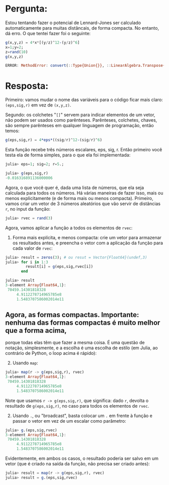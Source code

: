 # Pergunta:

Estou tentando fazer o potencial de Lennard-Jones ser calculado automaticamente para muitas distâncais, de forma compacta.
No entanto, dá erro. O que tentei fazer foi o seguinte:

```julia
g(x,y,z) = 4*x*[(y/z)^12-(y/z)^6]
x=1;y=2;
z=rand(10)
g(x,y,z)

ERROR: MethodError: convert(::Type{Union{}}, ::LinearAlgebra.Transpose{Float64,Array{Float64,1}}) is ambiguous. Candidates:
```

# Resposta:

Primeiro: vamos mudar o nome das variáveis para o código ficar mais claro: `(eps,sig,r)` em vez de `(x,y,z)`.

Segundo: os colchetes "`[]`" servem para indicar elementos de um vetor, não podem ser usados como parênteses.
Parênteses, colchetes, chaves, são sempre parênteses em qualquer linguagem de programação, então temos:

```julia
g(eps,sig,r) = 4*eps*((sig/r)^12-(sig/r)^6)
```

Esta função recebe três números escalares, eps, sig, r. Então primeiro você testa ela de forma simples,
para o que ela foi implementada:

```julia
julia> eps=1; sig=2; r=5.;

julia> g(eps,sig,r)
-0.016316891136000006

``` 

Agora, o que você quer é, dada uma lista de números, que ela seja calculada para todos os números. Há várias
maneiras de fazer isso, mais ou menos explicitamente (e de forma mais ou menos compacta). Primeiro, vamos
criar um vetor de 3 números aleatórios que vão servir de distâncias `r`, no input da função:

```julia
julia> rvec = rand(3)
```

Agora, vamos aplicar a função a todos os elementos de `rvec`:

1. Forma mais explícita, e menos compacta: crie um vetor para armazenar os resultados antes, e preencha
o vetor com a aplicação da função para cada valor de `rvec`:

```julia
julia> result = zeros(3); # ou resut = Vector{Float64}(undef,3)
julia> for i in 1:3
         result[i] = g(eps,sig,rvec[i])
       end

julia> result
3-element Array{Float64,1}:
 70459.14301818328
     4.9112278714965785e8
     1.5483707586002014e11

```

## Agora, as formas compactas. Importante: nenhuma das formas compactas é muito melhor que a forma acima,
porque todas elas têm que fazer a mesma coisa. É uma questão de notação, simplesmente, e a escolha é uma
escolha de estilo (em Julia, ao contrário de Python, o loop acima é rápido):

2. Usando `map`:

```julia
julia> map(r -> g(eps,sig,r), rvec)
3-element Array{Float64,1}:
 70459.14301818328
     4.9112278714965785e8
     1.5483707586002014e11
```

Note que usamos `r -> g(eps,sig,r)`, que significa: dado `r`, devolta o resultado de `g(eps,sig,r)`, no caso para
todos os elementos de `rvec`.

2. Usando `.`, ou "broadcast", basta colocar um `.` em frente à função e passar o vetor em vez de um escalar
como parâmetro:

```julia
julia> g.(eps,sig,rvec)
3-element Array{Float64,1}:
 70459.14301818328
     4.9112278714965785e8
     1.5483707586002014e11
```

Evidentemente, em ambos os casos, o resultado poderia ser salvo em um vetor (que é criado na saída
da função, não precisa ser criado antes):

```julia
julia> result = map(r -> g(eps,sig,r), rvec)
julia> result = g.(eps,sig,rvec)

```




